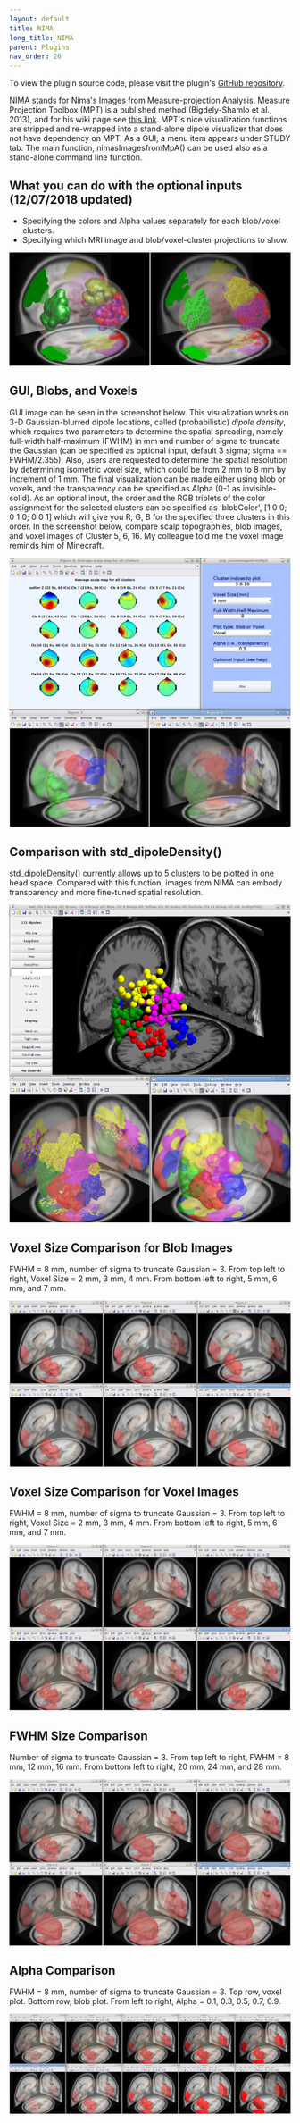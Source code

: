 ```yaml
---
layout: default
title: NIMA
long_title: NIMA
parent: Plugins
nav_order: 26
---
```

To view the plugin source code, please visit the plugin's [GitHub repository](https://github.com/sccn/NIMA).

NIMA stands for Nima's Images from Measure-projection Analysis. Measure
Projection Toolbox (MPT) is a published method (Bigdely-Shamlo et al.,
2013), and for his wiki page see [this
link](https://sccn.ucsd.edu/wiki/MPT). MPT's nice visualization
functions are stripped and re-wrapped into a stand-alone dipole
visualizer that does not have dependency on MPT. As a GUI, a menu item
appears under STUDY tab. The main function, nimasImagesfromMpA() can be
used also as a stand-alone command line function.

What you can do with the optional inputs (12/07/2018 updated)
-------------------------------------------------------------

-   Specifying the colors and Alpha values separately for each
    blob/voxel clusters.
-   Specifying which MRI image and blob/voxel-cluster projections to
    show.

![P159_separatealpha.png](images/P159_separatealpha.png)

GUI, Blobs, and Voxels
----------------------

GUI image can be seen in the screenshot below. This visualization works
on 3-D Gaussian-blurred dipole locations, called (probabilistic) *dipole
density*, which requires two parameters to determine the spatial
spreading, namely full-width half-maximum (FWHM) in mm and number of
sigma to truncate the Gaussian (can be specified as optional input,
default 3 sigma; sigma == FWHM/2.355). Also, users are requested to
determine the spatial resolution by determining isometric voxel size,
which could be from 2 mm to 8 mm by increment of 1 mm. The final
visualization can be made either using blob or voxels, and the
transparency can be specified as Alpha (0-1 as invisible-solid). As an
optional input, the order and the RGB triplets of the color assignment
for the selected clusters can be specified as 'blobColor', \[1 0 0; 0 1
0; 0 0 1\] which will give you R, G, B for the specified three clusters
in this order. In the screenshot below, compare scalp topographies, blob
images, and voxel images of Cluster 5, 6, 16. My colleague told me the
voxel image reminds him of Minecraft.

![Nimafigure01.png](images/Nimafigure01.png)

Comparison with std_dipoleDensity()
-----------------------------------

std_dipoleDensity() currently allows up to 5 clusters to be plotted in
one head space. Compared with this function, images from NIMA can embody
transparency and more fine-tuned spatial resolution.

![Dipfitcomparison.png](images/Dipfitcomparison.png)

Voxel Size Comparison for Blob Images
-------------------------------------

FWHM = 8 mm, number of sigma to truncate Gaussian = 3. From top left to
right, Voxel Size = 2 mm, 3 mm, 4 mm. From bottom left to right, 5 mm, 6
mm, and 7 mm.

![Blob_from2to7mm.png](images/Blob_from2to7mm.png)

Voxel Size Comparison for Voxel Images
--------------------------------------

FWHM = 8 mm, number of sigma to truncate Gaussian = 3. From top left to
right, Voxel Size = 2 mm, 3 mm, 4 mm. From bottom left to right, 5 mm, 6
mm, and 7 mm.

![Voxels_from2to7mm.png](images/Voxels_from2to7mm.png)

FWHM Size Comparison
--------------------

Number of sigma to truncate Gaussian = 3. From top left to right, FWHM =
8 mm, 12 mm, 16 mm. From bottom left to right, 20 mm, 24 mm, and 28 mm.

![Voxels_fwhm8to28mm.png](images/Voxels_fwhm8to28mm.png)

Alpha Comparison
----------------

FWHM = 8 mm, number of sigma to truncate Gaussian = 3. Top row, voxel
plot. Bottom row, blob plot. From left to right, Alpha = 0.1, 0.3, 0.5,
0.7, 0.9.

![Alphacomparison.png](images/Alphacomparison.png)